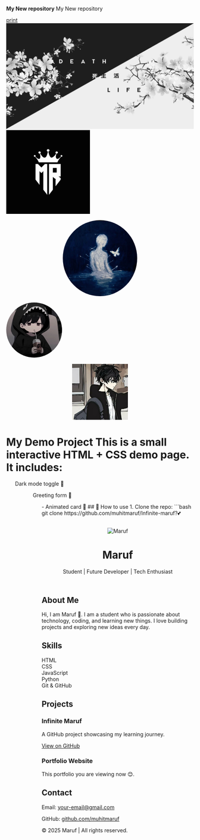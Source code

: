 **My New repository**
My New repository

[print](https://github.com/muhitmaruf/Infinite-maruf)
![My Photo](wallpaperflare.com_wallpaper.jpg)
![Logo](000000007.png)
<p align="center">
  <img src="000000006.jpg" alt="000000006.jpg" width="200" style="border-radius:50%;">
</p>
<img src="000000005.jpg" width="150" style="border-radius:50%;" />
<p align="center">
  <img src="maruf.jpg" alt="maruf.jpg" width="150" height="150">
</p>



# My Demo Project This is a small interactive HTML + CSS demo page. It includes:

 <ul> Dark mode toggle 🌙<ul>
  <ul> Greeting form 👋<ul>
   - Animated card 🎴 
   ## 🚀 How to use 1. Clone the repo: 
   ```bash git clone 
   https://github.com/muhitmaruf/Infinite-maruf?💕


##
  <header>
    <img src="logo.png" alt="Maruf">
    <h1>Maruf</h1>
    <p>Student | Future Developer | Tech Enthusiast</p>
  </header>

  
  <section>
    <h2>About Me</h2>
    <p>
      Hi, I am Maruf 👋. I am a student who is passionate about technology, coding, and learning new things.
      I love building projects and exploring new ideas every day.
    </p>
  </section>


  <section>
    <h2>Skills</h2>
    <div class="skills">
      <div class="card">HTML</div>
      <div class="card">CSS</div>
      <div class="card">JavaScript</div>
      <div class="card">Python</div>
      <div class="card">Git & GitHub</div>
    </div>
  </section>


  <section>
    <h2>Projects</h2>
    <div class="projects">
      <div class="card">
        <h3>Infinite Maruf</h3>
        <p>A GitHub project showcasing my learning journey.</p>
        <a href="https://github.com/muhitmaruf/Infinite-maruf" target="_blank">View on GitHub</a>
      </div>
      <div class="card">
        <h3>Portfolio Website</h3>
        <p>This portfolio you are viewing now 😊.</p>
      </div>
    </div>
  </section>


  <section>
    <h2>Contact</h2>
    <p>Email: <a href="mailto:your-email@gmail.com">your-email@gmail.com</a></p>
    <p>GitHub: <a href="https://github.com/muhitmaruf" target="_blank">github.com/muhitmaruf</a></p>
  </section>

  <footer>
    <p>© 2025 Maruf | All rights reserved.</p>
  </footer>

</body>
</html>

